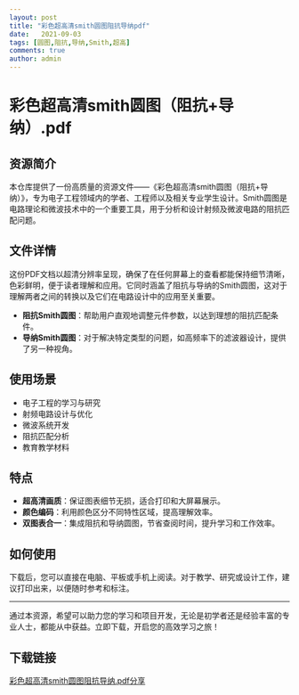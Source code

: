 ```yaml
---
layout: post
title: "彩色超高清smith圆图阻抗导纳pdf"
date:   2021-09-03
tags: [圆图,阻抗,导纳,Smith,超高]
comments: true
author: admin
---
```

# 彩色超高清smith圆图（阻抗+导纳）.pdf

## 资源简介

本仓库提供了一份高质量的资源文件——《彩色超高清smith圆图（阻抗+导纳）》，专为电子工程领域内的学者、工程师以及相关专业学生设计。Smith圆图是电路理论和微波技术中的一个重要工具，用于分析和设计射频及微波电路的阻抗匹配问题。

## 文件详情

这份PDF文档以超清分辨率呈现，确保了在任何屏幕上的查看都能保持细节清晰，色彩鲜明，便于读者理解和应用。它同时涵盖了阻抗与导纳的Smith圆图，这对于理解两者之间的转换以及它们在电路设计中的应用至关重要。

- **阻抗Smith圆图**：帮助用户直观地调整元件参数，以达到理想的阻抗匹配条件。
- **导纳Smith圆图**：对于解决特定类型的问题，如高频率下的滤波器设计，提供了另一种视角。

## 使用场景

- 电子工程的学习与研究
- 射频电路设计与优化
- 微波系统开发
- 阻抗匹配分析
- 教育教学材料

## 特点

- **超高清画质**：保证图表细节无损，适合打印和大屏幕展示。
- **颜色编码**：利用颜色区分不同特性区域，提高理解效率。
- **双图表合一**：集成阻抗和导纳圆图，节省查阅时间，提升学习和工作效率。

## 如何使用

下载后，您可以直接在电脑、平板或手机上阅读。对于教学、研究或设计工作，建议打印出来，以便随时参考和标注。

---

通过本资源，希望可以助力您的学习和项目开发，无论是初学者还是经验丰富的专业人士，都能从中获益。立即下载，开启您的高效学习之旅！

## 下载链接

[彩色超高清smith圆图阻抗导纳.pdf分享](https://pan.quark.cn/s/341ed7e3c198)